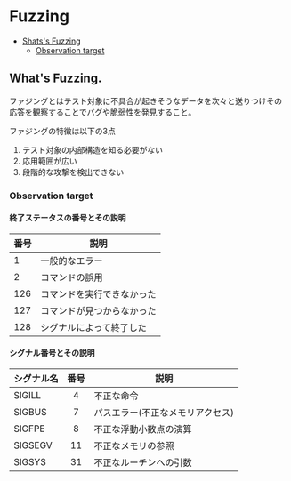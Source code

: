 # Fuzzing
- [Shats's Fuzzing](#what's-fuzzing)
    - [Observation target](#observation-target)

## What's Fuzzing.
ファジングとはテスト対象に不具合が起きそうなデータを次々と送りつけその応答を観察することでバグや脆弱性を発見すること。  

ファジングの特徴は以下の3点
1. テスト対象の内部構造を知る必要がない
1. 応用範囲が広い
1. 段階的な攻撃を検出できない

### Observation target
#### 終了ステータスの番号とその説明

|番号|説明|
|---|---|
|1|一般的なエラー|
|2|コマンドの誤用|
|126|コマンドを実行できなかった|
|127|コマンドが見つからなかった|
|128|シグナルによって終了した|

#### シグナル番号とその説明

|シグナル名|番号|説明|
|---|:-:|---|
|SIGILL|4|不正な命令|
|SIGBUS|7|パスエラー(不正なメモリアクセス)|
|SIGFPE|8|不正な浮動小数点の演算|
|SIGSEGV|11|不正なメモリの参照|
|SIGSYS|31|不正なルーチンへの引数|
